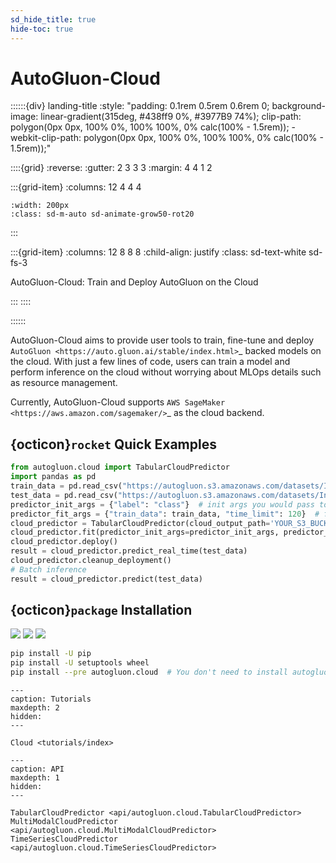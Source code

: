 ```yaml
---
sd_hide_title: true
hide-toc: true
---
```


# AutoGluon-Cloud

::::::{div} landing-title
:style: "padding: 0.1rem 0.5rem 0.6rem 0; background-image: linear-gradient(315deg, #438ff9 0%, #3977B9 74%); clip-path: polygon(0px 0px, 100% 0%, 100% 100%, 0% calc(100% - 1.5rem)); -webkit-clip-path: polygon(0px 0px, 100% 0%, 100% 100%, 0% calc(100% - 1.5rem));"

::::{grid}
:reverse:
:gutter: 2 3 3 3
:margin: 4 4 1 2

:::{grid-item}
:columns: 12 4 4 4

```{image} ./_static/autogluon-s.png
:width: 200px
:class: sd-m-auto sd-animate-grow50-rot20
```
:::

:::{grid-item}
:columns: 12 8 8 8
:child-align: justify
:class: sd-text-white sd-fs-3

AutoGluon-Cloud: Train and Deploy AutoGluon on the Cloud

:::
::::

::::::

AutoGluon-Cloud aims to provide user tools to train, fine-tune and deploy `AutoGluon <https://auto.gluon.ai/stable/index.html>`_ backed models on the cloud. With just a few lines of code, users can train a model and perform inference on the cloud without worrying about MLOps details such as resource management.

Currently, AutoGluon-Cloud supports `AWS SageMaker <https://aws.amazon.com/sagemaker/>`_ as the cloud backend.

## {octicon}`rocket` Quick Examples

```python
from autogluon.cloud import TabularCloudPredictor
import pandas as pd
train_data = pd.read_csv("https://autogluon.s3.amazonaws.com/datasets/Inc/train.csv")
test_data = pd.read_csv("https://autogluon.s3.amazonaws.com/datasets/Inc/test.csv")
predictor_init_args = {"label": "class"}  # init args you would pass to AG TabularPredictor
predictor_fit_args = {"train_data": train_data, "time_limit": 120}  # fit args you would pass to AG TabularPredictor
cloud_predictor = TabularCloudPredictor(cloud_output_path='YOUR_S3_BUCKET_PATH')
cloud_predictor.fit(predictor_init_args=predictor_init_args, predictor_fit_args=predictor_fit_args)
cloud_predictor.deploy()
result = cloud_predictor.predict_real_time(test_data)
cloud_predictor.cleanup_deployment()
# Batch inference
result = cloud_predictor.predict(test_data)
```

## {octicon}`package` Installation

![](https://img.shields.io/pypi/pyversions/autogluon.cloud)
![](https://img.shields.io/pypi/v/autogluon.cloud.svg)
![](https://img.shields.io/pypi/dm/autogluon.cloud)

```bash
pip install -U pip
pip install -U setuptools wheel
pip install --pre autogluon.cloud  # You don't need to install autogluon itself locally
```

```{toctree}
---
caption: Tutorials
maxdepth: 2
hidden:
---

Cloud <tutorials/index>
```

```{toctree}
---
caption: API
maxdepth: 1
hidden:
---

TabularCloudPredictor <api/autogluon.cloud.TabularCloudPredictor>
MultiModalCloudPredictor <api/autogluon.cloud.MultiModalCloudPredictor>
TimeSeriesCloudPredictor <api/autogluon.cloud.TimeSeriesCloudPredictor>
```